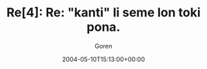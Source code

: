 ---
title: 'Re[4]: Re: "kanti" li seme lon toki pona.'
posts: 1
hash: 't206'
author: 'Goren'
date: 2004-05-10T15:13:00+00:00
sources:
  - http://forums.tokipona.org/viewtopic.php%3Ft=206.html
---